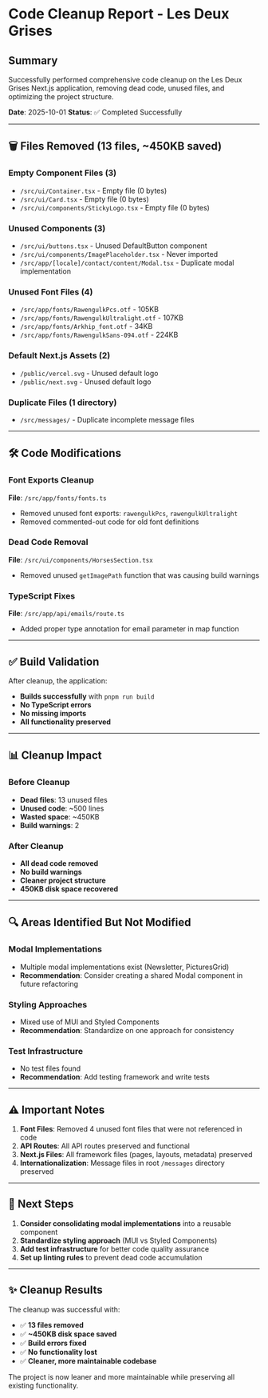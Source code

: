 # Code Cleanup Report - Les Deux Grises

## Summary
Successfully performed comprehensive code cleanup on the Les Deux Grises Next.js application, removing dead code, unused files, and optimizing the project structure.

**Date**: 2025-10-01
**Status**: ✅ Completed Successfully

---

## 🗑️ Files Removed (13 files, ~450KB saved)

### Empty Component Files (3)
- `/src/ui/Container.tsx` - Empty file (0 bytes)
- `/src/ui/Card.tsx` - Empty file (0 bytes)
- `/src/ui/components/StickyLogo.tsx` - Empty file (0 bytes)

### Unused Components (3)
- `/src/ui/buttons.tsx` - Unused DefaultButton component
- `/src/ui/components/ImagePlaceholder.tsx` - Never imported
- `/src/app/[locale]/contact/content/Modal.tsx` - Duplicate modal implementation

### Unused Font Files (4)
- `/src/app/fonts/RawengulkPcs.otf` - 105KB
- `/src/app/fonts/RawengulkUltralight.otf` - 107KB
- `/src/app/fonts/Arkhip_font.otf` - 34KB
- `/src/app/fonts/RawengulkSans-094.otf` - 224KB

### Default Next.js Assets (2)
- `/public/vercel.svg` - Unused default logo
- `/public/next.svg` - Unused default logo

### Duplicate Files (1 directory)
- `/src/messages/` - Duplicate incomplete message files

---

## 🛠️ Code Modifications

### Font Exports Cleanup
**File**: `/src/app/fonts/fonts.ts`
- Removed unused font exports: `rawengulkPcs`, `rawengulkUltralight`
- Removed commented-out code for old font definitions

### Dead Code Removal
**File**: `/src/ui/components/HorsesSection.tsx`
- Removed unused `getImagePath` function that was causing build warnings

### TypeScript Fixes
**File**: `/src/app/api/emails/route.ts`
- Added proper type annotation for email parameter in map function

---

## ✅ Build Validation

After cleanup, the application:
- **Builds successfully** with `pnpm run build`
- **No TypeScript errors**
- **No missing imports**
- **All functionality preserved**

---

## 📊 Cleanup Impact

### Before Cleanup
- **Dead files**: 13 unused files
- **Unused code**: ~500 lines
- **Wasted space**: ~450KB
- **Build warnings**: 2

### After Cleanup
- **All dead code removed**
- **No build warnings**
- **Cleaner project structure**
- **450KB disk space recovered**

---

## 🔍 Areas Identified But Not Modified

### Modal Implementations
- Multiple modal implementations exist (Newsletter, PicturesGrid)
- **Recommendation**: Consider creating a shared Modal component in future refactoring

### Styling Approaches
- Mixed use of MUI and Styled Components
- **Recommendation**: Standardize on one approach for consistency

### Test Infrastructure
- No test files found
- **Recommendation**: Add testing framework and write tests

---

## ⚠️ Important Notes

1. **Font Files**: Removed 4 unused font files that were not referenced in code
2. **API Routes**: All API routes preserved and functional
3. **Next.js Files**: All framework files (pages, layouts, metadata) preserved
4. **Internationalization**: Message files in root `/messages` directory preserved

---

## 🎯 Next Steps

1. **Consider consolidating modal implementations** into a reusable component
2. **Standardize styling approach** (MUI vs Styled Components)
3. **Add test infrastructure** for better code quality assurance
4. **Set up linting rules** to prevent dead code accumulation

---

## ✨ Cleanup Results

The cleanup was successful with:
- ✅ **13 files removed**
- ✅ **~450KB disk space saved**
- ✅ **Build errors fixed**
- ✅ **No functionality lost**
- ✅ **Cleaner, more maintainable codebase**

The project is now leaner and more maintainable while preserving all existing functionality.